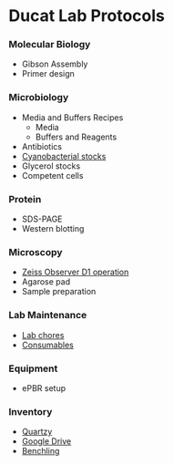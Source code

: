 # Ducat Lab Protocols

### Molecular Biology

- Gibson Assembly
- Primer design
### Microbiology

- Media and Buffers Recipes
  - Media
  - Buffers and Reagents
- Antibiotics
- [Cyanobacterial stocks](dmso-stocks.md)
- Glycerol stocks
- Competent cells

### Protein

- SDS-PAGE
- Western blotting

### Microscopy

- [Zeiss Observer D1 operation](zeiss-observer.md)
- Agarose pad
- Sample preparation

### Lab Maintenance
- [Lab chores](https://docs.google.com/spreadsheets/d/145UGTj8QYPuyl_qr3zmrOT00kUBmNJ8WytAHvVw_j9U/edit?usp=sharing)
- [Consumables](https://drive.google.com/file/d/1n_QkQlkBJoamv1DuRYUDYGL0Tr2GwvIE/view?usp=sharing)
### Equipment

- ePBR setup

### Inventory
- [Quartzy](https://app.quartzy.com/groups/187110/inventory)
- [Google Drive](https://drive.google.com/drive/folders/0BzrUCF88jo7kc1lWdHdCb3Qzdzg?usp=sharing)
- [Benchling](https://benchling.com/organizations/ducatlab/projects)
